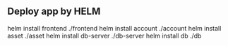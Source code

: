 ## Deploy app by HELM

helm install frontend ./frontend
helm install account ./account
helm install asset ./asset
helm install db-server ./db-server
helm install db ./db

